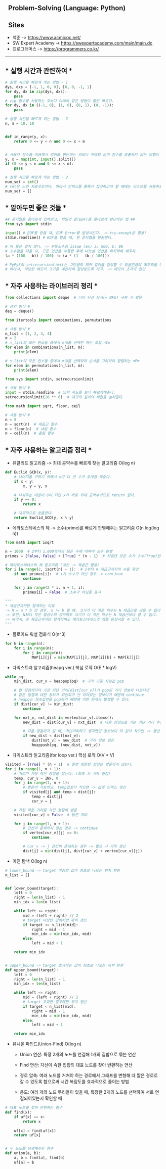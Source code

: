 ## &nbsp;&nbsp;Problem-Solving (Language: Python)

## &nbsp;&nbsp;Sites

- 백준 -> https://www.acmicpc.net/
- SW Expert Academy -> https://swexpertacademy.com/main/main.do
- 프로그래머스 -> https://programmers.co.kr/

--- 

##              * 실행 시간과 관련하여 *

```python
# 실행 시간을 빠르게 하는 방법 - 1
dys, dxs = [-1, 1, 0, 0], [0, 0, -1, 1]
for dy, dx in zip(dys, dxs):
    pass
# zip 함수를 사용하는 것보다 아래와 같은 방법이 훨씬 빠르다.
for dy, dx in ((-1, 0), (1, 0), (0, 1), (0, -1)):
    pass

# 실행 시간을 빠르게 하는 방법 - 2
n, m = 10, 10


def in_range(y, x):
    return 0 <= y < n and 0 <= x < m


# 사용자 함수를 이용해서 범위를 판단하는 것보다 아래와 같이 함수를 호출하지 않는 방법이 훨씬 빠르다.
y, x = map(int, input().split())
if (0 <= y < n and 0 <= x < m):
    pass

# 실행 시간을 빠르게 하는 방법 - 2
num_set = set()
# set은 느린 자료구조이다. 따라서 인덱스를 통해서 접근하고자 할 때에는 리스트를 사용하도록 하자.
num_set = []

```

##                  * 알아두면 좋은 것들 *

```Python 
## 문자열을 올바르게 입력받고, 파일의 끝(EOF)을 올바르게 판단하는 법 ## 
from sys import stdin 

input() # EOF를 받을 때, EOF Error를 발생시킨다. -> try-except문 활용!
stdin.readline() # EOF를 받을 때, 빈 문자열을 반환한다. 

# 이 둘은 같지 않다. -> 부동소수점 issue (ex) a: 500, b: 80
# 소수점을 다룰 시, 모든 연산을 수행한 후에 나눗셈 연산을 마지막에 해주자. 
(a * (100 - b)) / 100) != (a * (1 - (b / 100)))

# PyPy3의 setrecursionlimit는 그만큼의 재귀 깊이를 감당할 수 있을만큼의 메모리를 미리 할당받는다.
# 따라서, 적당한 메모리 크기를 계산하여 할당받도록 하자. -> 메모리 초과의 원인
```

##                  * 자주 사용하는 라이브러리 정리 * 

```Python
from collections import deque  # 너비 우선 탐색(= BFS) 구현 시 활용 

# 선언 방식 # 
deq = deque()

from itertools import combinations, permutations

# 사용 방식 # 
n_list = [1, 2, 3, 4]
m = 2
# n_list의 모든 원소들 중에서 m개를 선택만 하는 조합 nCm
for elem in combinations(n_list, m):
    print(elem)

# n_list의 모든 원소들 중에서 m개를 선택하여 순서를 고려하여 정렬하는 nPm
for elem in permutations(n_list, m):
    print(elem)

from sys import stdin, setrecursionlimit

# 사용 방식 # 
input = stdin.readline  # 입력 속도를 보다 빠르게해준다.
setrecursionlimit(10 ** 6)  # 재귀의 깊이의 제한을 늘려준다. 

from math import sqrt, floor, ceil

# 사용 방식 #
n = 5
n = sqrt(n)  # 제곱근 함수 
n = floor(n)  # 내림 함수 
n = ceil(n)  # 올림 함수 
```

##                  * 자주 사용하는 알고리즘 정리 *

- 유클리드 알고리즘 -> 최대 공약수를 빠르게 찾는 알고리즘 O(log n)

```Python
def Euclid_GCD(x, y):
    # 나머지를 구하기 위해서 x가 더 큰 수가 오게끔 해준다. 
    if x < y:
        x, y = y, x

    # 나눠주는 대상이 0이 되면 x가 바로 최대 공약수이므로 return 한다.
    if y == 0:
        return x

    # 재귀적으로 호출한다. 
    return Euclid_GCD(y, x % y)
```

- 에라토스테네스의 체 -> 소수(prime)를 빠르게 판별해주는 알고리즘 O(n log(log n))

```Python
from math import isqrt

n = 1000  # 2부터 1,000까지의 모든 수에 대하여 소수 판별
primes = [False, False] + [True] * (n - 1)  # 처음엔 모든 수가 소수(True)인 것으로 초기화

# 에라토스테네스의 체 알고리즘 (개선 -> 제곱근 활용)
for i in range(2, isqrt(n) + 1):  # 2부터 n 제곱근까지의 수를 확인 
    if not primes[i]:  # i가 소수가 아닌 경우 -> continue 
        continue

    for j in range(2 * i, n + 1, i):
        primes[i] = False  # 소수가 아님을 표시 

"""
* 제곱근까지만 탐색하는 이유
-> N = a * b 인 경우, a != b 일 때, 크기가 더 작은 약수는 N 제곱근을 넘을 수 없다.
-> 또한, N보다 작은 합성수의 경우에도 크기가 더 작은 약수는 N 제곱근보다 클 수 없다.
-> 따라서, N 제곱근까지만 탐색하여도 에라토스테네스의 체를 완성시킬 수 있다.
"""
```

- 플로이드 워셜 점화식 O(n^3)

```python 
for k in range(n):
    for i in range(n):
        for j in range(n):
            MAP[i][j] = min(MAP[i][j], MAP[i][k] + MAP[k][j])
```

- 다익스트라 알고리즘(heapq ver.) 핵심 로직 O(E * logV)

```python
while pq:
    min_dist, cur_v = heappop(pq)  # 거리 기준 최솟값 pop

    # 현 정점까지의 가장 최단 거리(dist[cur_v])가 pop된 거리 정보와 다르다면
    # 같은 정점에 대한 정보가 최신화가 안 되어있는 정보이기 때문에 continue
    # heapq는 최솟값만을 pop하기 때문에 이런 문제가 발생할 수 있다.
    if dist[cur_v] != min_dist:
        continue

    for nxt_v, nxt_dist in vertex[cur_v].items():
        new_dist = dist[cur_v] + nxt_dist  # 다음 정점으로 가는 최단 거리 후보

        # 다음 정점까지 갈 때, 최단거리라고 생각했던 정보보다 더 값이 작으면 -> 갱신
        if new_dist < dist[nxt_v]:
            dist[nxt_v] = new_dist  # 거리 정보 갱신
            heappush(pq, (new_dist, nxt_v))
```

- 다익스트라 알고리즘(for loop ver.) 핵심 로직 O(V * V)

```python
visited = [True] * (n + 1)  # 한번 방문한 정점은 방문하지 않는다.
for i in range(1, n + 1):
    # 거리가 가장 작은 정점을 찾는다. (최초 시 시작 정점)
    temp, cur_v = INF, 0
    for j in range(1, n + 1):
        # 방문이 가능하고, temp값보다 작으면 -> 값과 인덱스 갱신
        if visited[j] and temp > dist[j]:
            temp = dist[j]
            cur_v = j

    # 가장 작은 거리를 가진 정점에 방문
    visited[cur_v] = False  # 방문 처리

    for j in range(1, n + 1):
        # 간선이 존재하지 않는 경우 -> continue
        if vertex[cur_v][j] == 0:
            continue

        # cur_v -> j 간선이 존재하는 경우 -> 필요 시 거리 갱신
        dist[j] = min(dist[j], dist[cur_v] + vertex[cur_v][j])
```

- 이진 탐색 O(log n)

```python
# lower_bound -> target 이상의 값이 최초로 나오는 위치 반환
n_list = []


def lower_bound(target):
    left = 0
    right = len(n_list) - 1
    min_idx = len(n_list)

    while left <= right:
        mid = (left + right) // 2
        # target 이상인 값에서만 위치 갱신
        if target <= n_list[mid]:
            right = mid - 1
            min_idx = min(min_idx, mid)
        else:
            left = mid + 1

    return min_idx


# upper_bound -> target 초과하는 값이 최초로 나오는 위치 반환
def upper_bound(target):
    left = 0
    right = len(n_list) - 1
    min_idx = len(n_list)

    while left <= right:
        mid = (left + right) // 2
        # target 초과한 경우에만 위치 갱신
        if target < n_list[mid]:
            right = mid - 1
            min_idx = min(min_idx, mid)
        else:
            left = mid + 1

    return min_idx
```

- 유니온 파인드(Union-Find) O(log n)

  - Union 연산: 특정 2개의 노드를 연결해 1개의 집합으로 묶는 연산
   
  - Find 연산: 자신이 속한 집합의 대표 노드를 찾아 반환하는 연산
   
  - 경로 압축: 여러 노드를 거쳐야 하는 경로에서 그래프를 변형해 더 짧은 경로로 갈 수 있도록 함으로써 시간 복잡도를 효과적으로 줄이는 방법
   
  - 용도: 여러 개의 노드 무리들이 있을 때, 특정한 2개의 노드를 선택하여 서로 연결되어있는지 확인할 때 
```python
# 대표 노드를 찾아 반환하는 함수 
def find(x):
    if uf[x] == x:
        return x 
    
    uf[x] = find(uf[x])
    return uf[x]


# 두 노드를 연결해주는 함수 
def union(a, b):
    a, b = find(a), find(b)
    uf[a] = b
```
